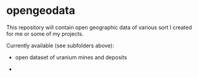 # opengeodata

This repository will contain open geographic data of various sort I created for me or some of my projects.

Currently available (see subfolders above):

- open dataset of uranium mines and deposits

- 

